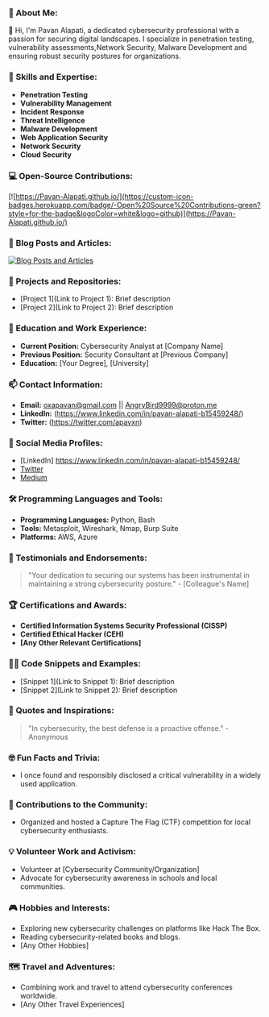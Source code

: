<h3 align="left">🔭 About Me:</h3>

👋 Hi, I'm Pavan Alapati, a dedicated cybersecurity professional with a passion for securing digital landscapes. I specialize in penetration testing, vulnerability assessments,Network Security, Malware Development and ensuring robust security postures for organizations.

<h3 align="left">🌱 Skills and Expertise:</h3>

- **Penetration Testing**
- **Vulnerability Management**
- **Incident Response**
- **Threat Intelligence**
- **Malware Development**
- **Web Application Security**
- **Network Security**
- **Cloud Security**


<h3 align="left">💻 Open-Source Contributions:</h3>

[![https://Pavan-Alapati.github.io/](https://custom-icon-badges.herokuapp.com/badge/-Open%20Source%20Contributions-green?style=for-the-badge&logoColor=white&logo=github)](https://Pavan-Alapati.github.io/)

<h3 align="left">📝 Blog Posts and Articles:</h3>

[![Blog Posts and Articles](https://custom-icon-badges.herokuapp.com/badge/-Blog%20Posts%20and%20Articles-blue?style=for-the-badge&logoColor=white&logo=medium)](https://medium.com/@yourusername)

<h3 align="left">🚀 Projects and Repositories:</h3>

- [Project 1](Link to Project 1): Brief description
- [Project 2](Link to Project 2): Brief description

<h3 align="left">💼 Education and Work Experience:</h3>

- **Current Position:** Cybersecurity Analyst at [Company Name]
- **Previous Position:** Security Consultant at [Previous Company]
- **Education:** [Your Degree], [University]

<h3 align="left">📫 Contact Information:</h3>

- **Email:** oxapavan@gmail.com || AngryBird9999@proton.me
- **LinkedIn:** (https://www.linkedin.com/in/pavan-alapati-b15459248/)
- **Twitter:** (https://twitter.com/apavxn)

<h3 align="left">💬 Social Media Profiles:</h3>

- [LinkedIn] https://www.linkedin.com/in/pavan-alapati-b15459248/
- [Twitter](https://twitter.com/apavxn)
- [Medium](https://medium.com/@0xpavan)

<h3 align="left">🛠 Programming Languages and Tools:</h3>

- **Programming Languages:** Python, Bash
- **Tools:** Metasploit, Wireshark, Nmap, Burp Suite
- **Platforms:** AWS, Azure

<h3 align="left">🌟 Testimonials and Endorsements:</h3>

> "Your dedication to securing our systems has been instrumental in maintaining a strong cybersecurity posture." - [Colleague's Name]

<h3 align="left">🏆 Certifications and Awards:</h3>

- **Certified Information Systems Security Professional (CISSP)**
- **Certified Ethical Hacker (CEH)**
- **[Any Other Relevant Certifications]**

<h3 align="left">🧑‍💻 Code Snippets and Examples:</h3>

- [Snippet 1](Link to Snippet 1): Brief description
- [Snippet 2](Link to Snippet 2): Brief description

<h3 align="left">💭 Quotes and Inspirations:</h3>

> "In cybersecurity, the best defense is a proactive offense." - Anonymous

<h3 align="left">🤓 Fun Facts and Trivia:</h3>

- I once found and responsibly disclosed a critical vulnerability in a widely used application.

<h3 align="left">🤝 Contributions to the Community:</h3>

- Organized and hosted a Capture The Flag (CTF) competition for local cybersecurity enthusiasts.

<h3 align="left">💡 Volunteer Work and Activism:</h3>

- Volunteer at [Cybersecurity Community/Organization]
- Advocate for cybersecurity awareness in schools and local communities.

<h3 align="left">🎮 Hobbies and Interests:</h3>

- Exploring new cybersecurity challenges on platforms like Hack The Box.
- Reading cybersecurity-related books and blogs.
- [Any Other Hobbies]

<h3 align="left">🗺 Travel and Adventures:</h3>

- Combining work and travel to attend cybersecurity conferences worldwide.
- [Any Other Travel Experiences]

<!-- Add more sections as needed -->
